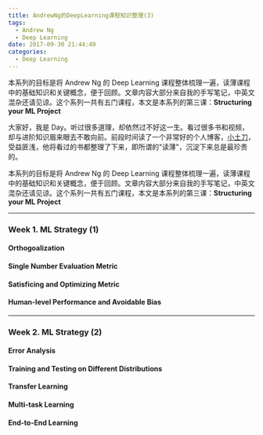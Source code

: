 ```yaml
---
title: AndrewNg的DeepLearning课程知识整理(3)
tags:
  - Andrew Ng
  - Deep Learning
date: 2017-09-30 21:44:49
categories:
  - Deep Learning
---
```


<script type="text/x-mathjax-config">
MathJax.Hub.Config({
tex2jax: {inlineMath: [['$','$'], ['\\(','\\)']]}
});
</script>

<script type="text/javascript"
   src="http://cdn.mathjax.org/mathjax/latest/MathJax.js?config=TeX-AMS-MML_HTMLorMML">
</script>

本系列的目标是将 Andrew Ng 的 Deep Learning 课程整体梳理一遍，读薄课程中的基础知识和关键概念，便于回顾。文章内容大部分来自我的手写笔记，中英文混杂还请见谅。这个系列一共有五门课程，本文是本系列的第三课：**Structuring your ML Project**

<!--more-->

大家好，我是 Day。听过很多道理，却依然过不好这一生。看过很多书和视频，却与进阶知识眉来眼去不敢向前。前段时间读了一个非常好的个人博客，[小土刀](http://wdxtub.com/)，受益匪浅，他将看过的书都整理了下来，即所谓的"读薄"，沉淀下来总是最珍贵的。

本系列的目标是将 Andrew Ng 的 Deep Learning 课程整体梳理一遍，读薄课程中的基础知识和关键概念，便于回顾。文章内容大部分来自我的手写笔记，中英文混杂还请见谅。这个系列一共有五门课程，本文是本系列的第三课：**Structuring your ML Project**

------

### Week 1. ML Strategy (1)

#### Orthogoalization

#### Single Number Evaluation Metric

#### Satisficing and Optimizing Metric

#### Human-level Performance and Avoidable Bias



------

### Week 2. ML Strategy (2)

#### Error Analysis

#### Training and Testing on Different Distributions

#### Transfer Learning

#### Multi-task Learning

#### End-to-End Learning

